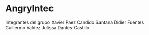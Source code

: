 # AngryIntec
Integrantes del grupo
Xavier Paez
Candido Santana
Didier Fuentes
Guillermo Valdez
Julissa Dantes-Castillo
